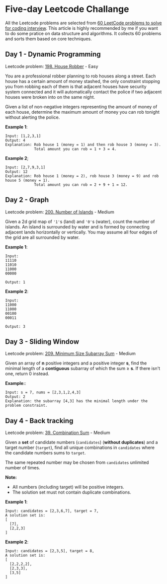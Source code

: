 # Five-day Leetcode Challange

All the Leetcode problems are selected from [60 LeetCode problems to solve for coding interview](https://medium.com/@koheiarai94/60-leetcode-questions-to-prepare-for-coding-interview-8abbb6af589e). This article is highly recommended by me if you want to do some pratice on data structure and algorithms. It collects 60 problems and sorts them based on core techniques.

## Day 1 - Dynamic Programming

Leetcode problem: [198. House Robber](https://leetcode.com/problems/house-robber/) - Easy

You are a professional robber planning to rob houses along a street. Each house has a certain amount of money stashed, the only constraint stopping you from robbing each of them is that adjacent houses have security system connected and it will automatically contact the police if two adjacent houses were broken into on the same night.

Given a list of non-negative integers representing the amount of money of each house, determine the maximum amount of money you can rob tonight without alerting the police.

**Example 1**:  

```text
Input: [1,2,3,1]
Output: 4
Explanation: Rob house 1 (money = 1) and then rob house 3 (money = 3).
             Total amount you can rob = 1 + 3 = 4.
```

**Example 2**;  

```text
Input: [2,7,9,3,1]
Output: 12
Explanation: Rob house 1 (money = 2), rob house 3 (money = 9) and rob house 5 (money = 1).
             Total amount you can rob = 2 + 9 + 1 = 12.
```

## Day 2 - Graph

Leetcode problem: [200. Number of Islands](https://leetcode.com/problems/number-of-islands/) - Medium

Given a 2d grid map of `'1'`s (land) and `'0'`s (water), count the number of islands. An island is surrounded by water and is formed by connecting adjacent lands horizontally or vertically. You may assume all four edges of the grid are all surrounded by water.

**Example 1**:

```text
Input:
11110
11010
11000
00000

Output: 1
```

**Example 2**:

```text
Input:
11000
11000
00100
00011

Output: 3
```

## Day 3 - Sliding Window

Leetcode problem: [209. Minimum Size Subarray Sum](https://leetcode.com/problems/minimum-size-subarray-sum/) - Medium

Given an array of **n** positive integers and a positive integer **s**, find the minimal length of a **contiguous** subarray of which the sum ≥ **s**. If there isn't one, return 0 instead.

**Example:**:

```text
Input: s = 7, nums = [2,3,1,2,4,3]
Output: 2
Explanation: the subarray [4,3] has the minimal length under the problem constraint.
```

## Day 4 - Back tracking

Leetcode problem: [39. Combination Sum](https://leetcode.com/problems/combination-sum/) - Medium

Given a **set** of candidate numbers (`candidates`) (**without duplicates**) and a target number (`target`), find all unique combinations in `candidates` where the candidate numbers sums to `target`.

The same repeated number may be chosen from `candidates` unlimited number of times.

**Note:**

* All numbers (including target) will be positive integers.
* The solution set must not contain duplicate combinations.

**Example 1**:

```text
Input: candidates = [2,3,6,7], target = 7,
A solution set is:
[
  [7],
  [2,2,3]
]
```

**Example 2**:

```text
Input: candidates = [2,3,5], target = 8,
A solution set is:
[
  [2,2,2,2],
  [2,3,3],
  [3,5]
]
```
